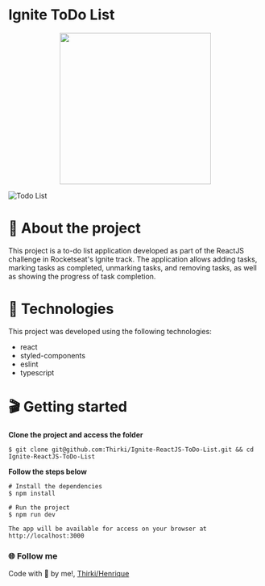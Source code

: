 # Ignite ToDo List
<p align="center">
  <img height="300px" src="https://user-images.githubusercontent.com/69635807/161143745-b903e782-9112-4fb0-8d6e-e92fee95f525.png">
</p>

![Todo List](https://github.com/Thirki/Ignite-ReactJS-ToDo-List/assets/69635807/01e6439a-9608-4447-86eb-fe8909a9d295)

# 📰 About the project #

This project is a to-do list application developed as part of the ReactJS challenge in Rocketseat's Ignite track. The application allows adding tasks, marking tasks as completed, unmarking tasks, and removing tasks, as well as showing the progress of task completion.

# 📁 Technologies #
This project was developed using the following technologies:

* react
* styled-components
* eslint
* typescript

# 🎬 Getting started #
**Clone the project and access the folder**
~~~
$ git clone git@github.com:Thirki/Ignite-ReactJS-ToDo-List.git && cd Ignite-ReactJS-ToDo-List
~~~
**Follow the steps below**
~~~
# Install the dependencies
$ npm install
~~~

~~~
# Run the project
$ npm run dev
~~~

~~~
The app will be available for access on your browser at http://localhost:3000
~~~

### 🌐 Follow me ###
Code with 💜 by me!, [Thirki/Henrique](https://www.linkedin.com/in/thirki/)
